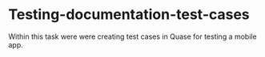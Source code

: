 # Testing-documentation-test-cases

Within this task were were creating test cases in Quase for testing a mobile app.
